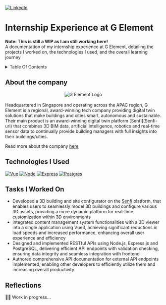 [![LinkedIn][linkedin-shield]][linkedin-url]
# Internship Experience at G Element
**Note: This is still a WIP as I am still working here!**
<br>
A documentation of my internship experience at G Element, detailing the projects I worked on, the technologies I used, and the overall learning journey
<details>
  <summary>Table Of Contents</summary>
</details>

## About the company
<div align='center'>
  <img src='https://media.licdn.com/dms/image/C510BAQFD6MBQJv6hXQ/company-logo_200_200/0/1630609389310/g_element_pte_ltd_logo?e=1729123200&v=beta&t=9_jPr2U_SjA2ujkiXlxG84Y8VCra_r0hyoA_sZf9_qY' alt='G Element Logo' />
</div>
<br>
Headquartered in Singapore and operating across the APAC region, G Element is a regional, award-winning tech company providing digital twin solutions that make buildings and cities smart, autonomous and sustainable. Their main product is an award-winning digital twin platform [Senfi](Senfi-url) that combines 3D BIM data, artificial intelligence, robotics and real-time sensor data to continually provide building managers with full insights into their buildings/cities.

Read more about the company [here](GElement-url)

## Technologies I Used

[![Vue][Vue.js]][Vue-url]
[![Node][Node.js]][Node-url]
[![Express][Express.js]][Express-url]
[![Postgres][Postgres]][Postgres-url]

## Tasks I Worked On
* Developed a 3D building and site configurator on the [Senfi](Senfi-url) platform, that enables users to seamlessly model 3D buildings and configure various 3D assets, providing a more dynamic platform for real-time customization within 3D environments
* Integrated content management system functionalities with a 3D viewer into a single application using Vue3, achieving significant reductions in load speeds and increased performance, enhancing overall user experience and efficiency
* Designed and implemented RESTful APIs using Node.js, Express.js and PostgreSQL, delivering efficient API endpoints with validation checking, ensuring data integrity and seamless integration with frontend
* Authored comprehensive API documentation for external API endpoints implemented, enabling other developers to efficiently utilize them and increasing overall productivity

## Reflections
👷‍♂️ Work in progress...

<!-- MARKDOWN LINKS & IMAGES -->
[linkedin-shield]: https://img.shields.io/badge/LinkedIn-0077B5?style=for-the-badge&logo=linkedin&logoColor=white
[linkedin-url]: https://www.linkedin.com/in/mattisong
[GElement-logo]: https://media.licdn.com/dms/image/C510BAQFD6MBQJv6hXQ/company-logo_200_200/0/1630609389310/g_element_pte_ltd_logo?e=1729123200&v=beta&t=9_jPr2U_SjA2ujkiXlxG84Y8VCra_r0hyoA_sZf9_qY
[GElement-url]: https://www.gelement.com/company/our-profile/
[Senfi-url]: https://www.senfi.io/main/
[Node.js]: https://img.shields.io/badge/node.js-6DA55F?style=for-the-badge&logo=node.js&logoColor=white
[Node-url]: https://nodejs.org/en
[Vue.js]: https://img.shields.io/badge/Vue.js-35495E?style=for-the-badge&logo=vuedotjs&logoColor=4FC08D
[Vue-url]: https://vuejs.org/
[Express.js]: https://img.shields.io/badge/express.js-%23404d59.svg?style=for-the-badge&logo=express&logoColor=%2361DAFB
[Express-url]: https://expressjs.com/
[Postgres]: https://img.shields.io/badge/postgres-%23316192.svg?style=for-the-badge&logo=postgresql&logoColor=white
[Postgres-url]: https://www.postgresql.org/


